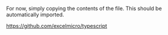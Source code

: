 For now, simply copying the contents of the file. This should be automatically imported.

https://github.com/excelmicro/typescript
